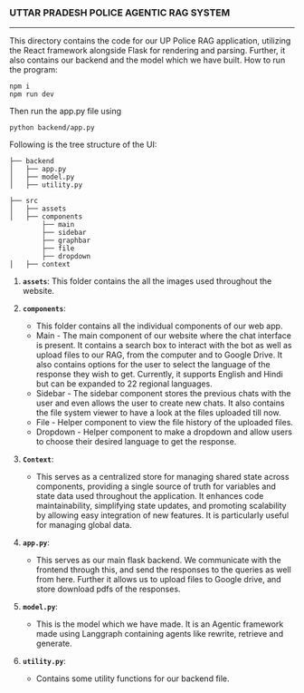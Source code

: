 ### UTTAR PRADESH POLICE AGENTIC RAG SYSTEM
---
This directory contains the code for our UP Police RAG application, utilizing the React framework alongside Flask for rendering and parsing. Further, it also contains our backend and the model which we have built.
How to run the program:

```
npm i
npm run dev
```

Then run the app.py file using
```
python backend/app.py
```

Following is the tree structure of the UI:
```
├── backend
│   ├── app.py
│   ├── model.py
│   ├── utility.py

├── src
│   ├── assets
│   ├── components
        ├── main
        ├── sidebar
        ├── graphbar
        ├── file
        ├── dropdown
│   ├── context
```

1. **``assets``**:  This folder contains the all the images used throughout the website.
2. **``components``**: 
    - This folder contains all the individual components of our web app.
    - Main - The main component of our website where the chat interface is present. It contains a search box to interact with the bot as well as upload files to our RAG, from the computer and to Google Drive.  It also contains options for the user to select the language of the response they wish to get. Currently, it supports English and Hindi but can be expanded to 22 regional languages.
    - Sidebar - The sidebar component stores the previous chats with the user and even allows the user to create new chats. It also contains the file system viewer to have a look at the files uploaded till now.
    - File - Helper component to view the file history of the uploaded files.
    - Dropdown - Helper component to make a dropdown and allow users to choose their desired language to get the response.

3. **``Context``**:
    - This serves as a centralized store for managing shared state across components, providing a single source of truth for variables and state data used throughout the application. It enhances code maintainability, simplifying state updates, and promoting scalability by allowing easy integration of new features. It is particularly useful for managing global data.

3. **``app.py``**:
    - This serves as our main flask backend. We communicate with the frontend through this, and send the responses to the queries as well from here. Further it allows us to upload files to Google drive, and store download pdfs of the responses. 

4. **``model.py``**:
    - This is the model which we have made. It is an Agentic framework made using Langgraph containing agents like rewrite, retrieve and generate.

5. **``utility.py``**:
    - Contains some utility functions for our backend file. 
